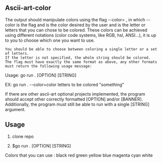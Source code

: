 ## Ascii-art-color

The output should manipulate colors using the flag --color=<color> <letters to be colored>, in which --color is the flag and <color> is the color desired by the user and <letters to be colored> is the letter or letters that you can chose to be colored. These colors can be achieved using different notations (color code systems, like RGB, hsl, ANSI...), it is up to you to choose which one you want to use.

    You should be able to choose between coloring a single letter or a set of letters.
    If the letter is not specified, the whole string should be colored.
    The flag must have exactly the same format as above, any other formats must return the following usage message:

Usage: go run . [OPTION] [STRING]

EX: go run . --color=color letters to be colored "something"

If there are other ascii-art optional projects implemented, the program should accept other correctly formatted [OPTION] and/or [BANNER]. Additionally, the program must still be able to run with a single [STRING] argument.
## Usage
1) clone repo

2) $go run . [OPTION] [STRING]


Colors that you can use :
black
red
green
yellow
blue
magenta
cyan
white

